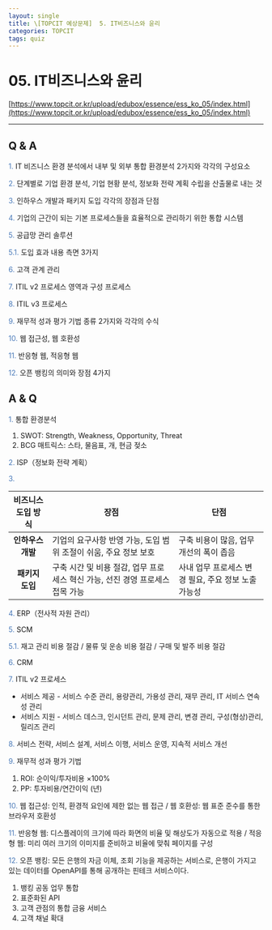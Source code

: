 ```yaml
---
layout: single
title: \[TOPCIT 예상문제]  5. IT비즈니스와 윤리
categories: TOPCIT
tags: quiz
---
```


# 05. IT비즈니스와 윤리

[https://www.topcit.or.kr/upload/edubox/essence/ess_ko_05/index.html](https://www.topcit.or.kr/upload/edubox/essence/ess_ko_05/index.html)

---
## Q & A

<span style="color:#4a7ab9"> 1.</span> IT 비즈니스 환경 분석에서 내부 및 외부 통합 환경분석 2가지와 각각의 구성요소

<span style="color:#4a7ab9"> 2.</span> 단계별로 기업 환경 분석, 기업 현황 분석, 정보화 전략 계획 수립을 산출물로 내는 것    

<span style="color:#4a7ab9"> 3.</span> 인하우스 개발과 패키지 도입 각각의 장점과 단점

<span style="color:#4a7ab9"> 4.</span> 기업의 근간이 되는 기본 프로세스들을 효율적으로 관리하기 위한 통합 시스템      

<span style="color:#4a7ab9"> 5.</span> 공급망 관리 솔루션      

<span style="color:#4a7ab9"> 5.1.</span> 도입 효과 내용 측면 3가지 

<span style="color:#4a7ab9"> 6.</span> 고객 관계 관리    

<span style="color:#4a7ab9"> 7.</span> ITIL v2 프로세스 영역과 구성 프로세스  

<span style="color:#4a7ab9"> 8.</span> ITIL v3 프로세스    

<span style="color:#4a7ab9"> 9.</span> 재무적 성과 평가 기법 종류 2가지와 각각의 수식   

<span style="color:#4a7ab9"> 10.</span> 웹 접근성, 웹 호환성   

<span style="color:#4a7ab9"> 11.</span> 반응형 웹, 적응형 웹   

<span style="color:#4a7ab9"> 12.</span> 오픈 뱅킹의 의미와 장점 4가지   

## A & Q

<span style="color:#4a7ab9"> 1.</span> 통합 환경분석  
1) SWOT: Strength, Weakness, Opportunity, Threat  
2) BCG 매트릭스: 스타, 물음표, 개, 현금 젖소  

<span style="color:#4a7ab9"> 2.</span> ISP（정보화 전략 계획）    

<span style="color:#4a7ab9"> 3.</span> 


| 비즈니스 도입 방식 | 장점       | 단점       | 
|:----------------:|----------------|----------------|
| **인하우스 개발**   | 기업의 요구사항 반영 가능, 도입 범위 조절이 쉬움, 주요 정보 보호   | 구축 비용이 많음, 업무 개선의 폭이 좁음   |
| **패키지 도입**   | 구축 시간 및 비용 절감, 업무 프로세스 혁신 가능, 선진 경영 프로세스 접목 가능   | 사내 업무 프로세스 변경 필요, 주요 정보 노출 가능성   |

<span style="color:#4a7ab9"> 4.</span> ERP（전사적 자원 관리）      

<span style="color:#4a7ab9"> 5.</span> SCM      

<span style="color:#4a7ab9"> 5.1.</span> 재고 관리 비용 절감 / 물류 및 운송 비용 절감 / 구매 및 발주 비용 절감   

<span style="color:#4a7ab9"> 6.</span> CRM    

<span style="color:#4a7ab9"> 7.</span> ITIL v2 프로세스  
- 서비스 제공 - 서비스 수준 관리, 용량관리, 가용성 관리, 재무 관리, IT 서비스 연속성 관리    
- 서비스 지원 - 서비스 데스크, 인시던트 관리, 문제 관리, 변경 관리, 구성(형상)관리, 릴리즈 관리    

<span style="color:#4a7ab9"> 8.</span> 서비스 전략, 서비스 설계, 서비스 이행, 서비스 운영, 지속적 서비스 개선    

<span style="color:#4a7ab9"> 9.</span> 재무적 성과 평가 기법  
1) ROI: 순이익/투자비용 $\times 100\%$  
2) PP: 투자비용/연간이익 (년)

<span style="color:#4a7ab9"> 10.</span> 웹 접근성: 인적, 환경적 요인에 제한 없는 웹 접근 / 웹 호환성: 웹 표준 준수를 통한 브라우저 호환성   

<span style="color:#4a7ab9"> 11.</span> 반응형 웹: 디스플레이의 크기에 따라 화면의 비율 및 해상도가 자동으로 적용 / 적응형 웹: 미리 여러 크기의 이미지를 준비하고 비율에 맞춰 페이지를 구성     

<span style="color:#4a7ab9"> 12.</span> 오픈 뱅킹: 모든 은행의 자금 이체, 조회 기능을 제공하는 서비스로, 은행이 가지고 있는 데이터를 OpenAPI를 통해 공개하는 핀테크 서비스이다.  
1) 뱅킹 공동 업무 통합  
2) 표준화된 API  
3) 고객 관점의 통합 금융 서비스  
4) 고객 채널 확대  
  
